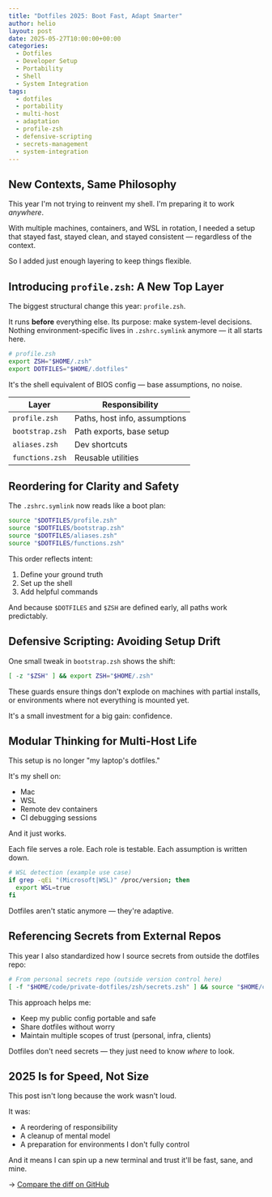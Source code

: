 ```yaml
---
title: "Dotfiles 2025: Boot Fast, Adapt Smarter"
author: helio
layout: post
date: 2025-05-27T10:00:00+00:00
categories:
  - Dotfiles
  - Developer Setup
  - Portability
  - Shell
  - System Integration
tags:
  - dotfiles
  - portability
  - multi-host
  - adaptation
  - profile-zsh
  - defensive-scripting
  - secrets-management
  - system-integration
---
```


## New Contexts, Same Philosophy

This year I'm not trying to reinvent my shell. I'm preparing it to work _anywhere_.

With multiple machines, containers, and WSL in rotation, I needed a setup that stayed fast, stayed clean, and stayed consistent — regardless of the context.

So I added just enough layering to keep things flexible.

## Introducing `profile.zsh`: A New Top Layer

The biggest structural change this year: `profile.zsh`.

It runs **before** everything else. Its purpose: make system-level decisions. Nothing environment-specific lives in `.zshrc.symlink` anymore — it all starts here.

```zsh
# profile.zsh
export ZSH="$HOME/.zsh"
export DOTFILES="$HOME/.dotfiles"
```

It's the shell equivalent of BIOS config — base assumptions, no noise.

| Layer           | Responsibility                |
| --------------- | ----------------------------- |
| `profile.zsh`   | Paths, host info, assumptions |
| `bootstrap.zsh` | Path exports, base setup      |
| `aliases.zsh`   | Dev shortcuts                 |
| `functions.zsh` | Reusable utilities            |

## Reordering for Clarity and Safety

The `.zshrc.symlink` now reads like a boot plan:

```zsh
source "$DOTFILES/profile.zsh"
source "$DOTFILES/bootstrap.zsh"
source "$DOTFILES/aliases.zsh"
source "$DOTFILES/functions.zsh"
```

This order reflects intent:

1. Define your ground truth
2. Set up the shell
3. Add helpful commands

And because `$DOTFILES` and `$ZSH` are defined early, all paths work predictably.

## Defensive Scripting: Avoiding Setup Drift

One small tweak in `bootstrap.zsh` shows the shift:

```zsh
[ -z "$ZSH" ] && export ZSH="$HOME/.zsh"
```

These guards ensure things don't explode on machines with partial installs, or environments where not everything is mounted yet.

It's a small investment for a big gain: confidence.

## Modular Thinking for Multi-Host Life

This setup is no longer "my laptop's dotfiles."

It's my shell on:

- Mac
- WSL
- Remote dev containers
- CI debugging sessions

And it just works.

Each file serves a role. Each role is testable. Each assumption is written down.

```zsh
# WSL detection (example use case)
if grep -qEi "(Microsoft|WSL)" /proc/version; then
  export WSL=true
fi
```

Dotfiles aren't static anymore — they're adaptive.

## Referencing Secrets from External Repos

This year I also standardized how I source secrets from outside the dotfiles repo:

```zsh
# From personal secrets repo (outside version control here)
[ -f "$HOME/code/private-dotfiles/zsh/secrets.zsh" ] && source "$HOME/code/private-dotfiles/zsh/secrets.zsh"
```

This approach helps me:

- Keep my public config portable and safe
- Share dotfiles without worry
- Maintain multiple scopes of trust (personal, infra, clients)

Dotfiles don't need secrets — they just need to know _where_ to look.

## 2025 Is for Speed, Not Size

This post isn't long because the work wasn't loud.

It was:

- A reordering of responsibility
- A cleanup of mental model
- A preparation for environments I don't fully control

And it means I can spin up a new terminal and trust it'll be fast, sane, and mine.

→ [Compare the diff on GitHub](https://github.com/helmedeiros/dotfiles/compare/97d0e1ba1555acefca52bfdc3a0c9fec2a95282d...aefe0371e7b4f1e87008d6c593930b0d3c18532c)
